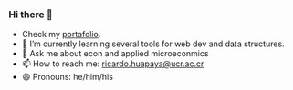 ### Hi there 👋

- Check my [portafolio](https://github.com/ricardohuapaya/Portafolio).
- 🌱 I’m currently learning several tools for web dev and data structures.
- 💬 Ask me about econ and applied microeconmics
- 📫 How to reach me: ricardo.huapaya@ucr.ac.cr 
- 😄 Pronouns: he/him/his

